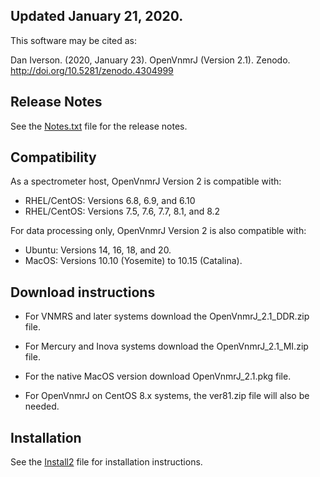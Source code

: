 ## Updated January 21, 2020.
This software may be cited as:

Dan Iverson. (2020, January 23). OpenVnmrJ (Version 2.1). Zenodo. http://doi.org/10.5281/zenodo.4304999

## Release Notes
See the [Notes.txt](../../blob/master/Notes.txt) file for the release notes.

## Compatibility
As a spectrometer host, OpenVnmrJ Version 2 is compatible with:
- RHEL/CentOS: Versions 6.8, 6.9, and 6.10
- RHEL/CentOS: Versions 7.5, 7.6, 7.7, 8.1, and 8.2

For data processing only, OpenVnmrJ Version 2 is also compatible with:
- Ubuntu: Versions 14, 16, 18, and 20.
- MacOS: Versions 10.10 (Yosemite) to 10.15 (Catalina).

## Download instructions
- For VNMRS and later systems download the OpenVnmrJ_2.1_DDR.zip file.
- For Mercury and Inova systems download the OpenVnmrJ_2.1_MI.zip file.
- For the native MacOS version download OpenVnmrJ_2.1.pkg file.

- For OpenVnmrJ on CentOS 8.x systems, the ver81.zip file will also be needed.

## Installation
See the [Install2](../../blob/master/Install2.md) file for installation instructions.


